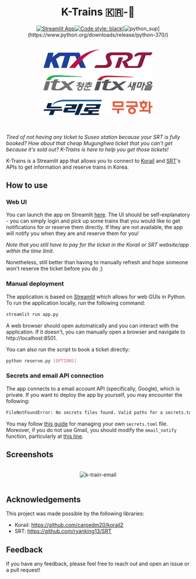 <div align="center">

# K-Trains 🇰🇷-🚄


 [![Streamlit App](https://static.streamlit.io/badges/streamlit_badge_red.svg)](https://k-trains.streamlit.app)[![Code style: black](https://img.shields.io/badge/code%20style-black-000000.svg)](https://github.com/psf/black)[![python_sup](https://img.shields.io/badge/python-3.7+-blue.svg?)](https://www.python.org/downloads/release/python-370/)

<br>
<center>
<img src="assets/ktrains.png" alt="K-Trains" width="300"/>
</center>
<br>
<br>
 </div>


_Tired of not having any ticket to Suseo station because your SRT is fully booked? How about that cheap Mugunghwa ticket that you can't get because it's sold out? K-Trains is here to help you get those tickets!_


K-Trains is a Streamlit app that allows you to connect to [Korail](https://www.letskorail.com/) and [SRT](https://etk.srail.kr/)'s APIs to get information and reserve trains in Korea.

## How to use

### Web UI
You can launch the app on Streamlit [here](https://k-trains.streamlit.app/). The UI should be self-explanatory - you can simply login and pick up some trains that you would like to get notifications for or reserve them directly. If they are not available, the app will notify you when they are and reserve them for you! 

_Note that you still have to pay for the ticket in the Korail or SRT website/app within the time limit_.

Nonetheless, still better than having to manually refresh and hope someone won't reserve the ticket before you do ;)

### Manual deployment

The application is based on [Streamlit](https://streamlit.io/) which allows for web GUIs in Python. To run the application locally, run the following command:

```bash
streamlit run app.py
```

A web browser should open automatically and you can interact with the application. If it doesn't, you can manually open a browser and navigate to http://localhost:8501.

You can also run the script to book a ticket directly:

```bash
python reserve.py [OPTIONS]
```

### Secrets and email API connection
The app connects to a email account API (specifically, Google), which is private. If you want to deploy the app by yourself, you may encounter the following:
```bash
FileNotFoundError: No secrets files found. Valid paths for a secrets.toml file are: C:\Users\nyancat.streamlit\secrets.toml,
```
You may follow [this guide](https://docs.streamlit.io/streamlit-community-cloud/deploy-your-app/secrets-management) for managing your own `secrets.toml` file. Moreover, if you do not use Gmail, you should modify the `email_notify` function, particularly at [this line](https://github.com/fedebotu/k-trains/blob/1a1f609600f870f09e3ef8fe4e692cc082fdb3cc/ktrains/notify.py#L49C1-L50C1).

## Screenshots

<div align="center">
<br>
<center>
<img src="https://github.com/fedebotu/k-trains/assets/48984123/556b58aa-2e52-4e49-b30f-04530cb597b3" alt="k-train-email"/>
</center>
<br>
 </div>
 

## Acknowledgements

This project was made possible by the following libraries:

- Korail: https://github.com/carpedm20/korail2
- SRT: https://github.com/ryanking13/SRT


## Feedback
If you have any feedback, please feel free to reach out and open an issue or a pull request!
